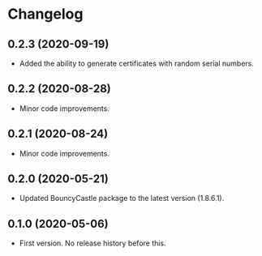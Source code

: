 ﻿# Changelog

## 0.2.3 (2020-09-19)

 - Added the ability to generate certificates with random serial numbers.

## 0.2.2 (2020-08-28)

- Minor code improvements.

## 0.2.1 (2020-08-24)

- Minor code improvements.

## 0.2.0 (2020-05-21)

- Updated BouncyCastle package to the latest version (1.8.6.1).

## 0.1.0 (2020-05-06)

- First version. No release history before this.